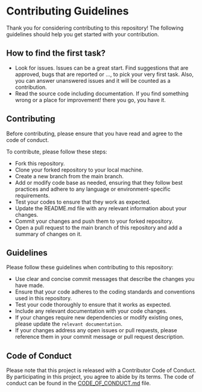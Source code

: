 # Contributing Guidelines

Thank you for considering contributing to this repository! The following guidelines should help you get started with your contribution.

## How to find the first task?

- Look for issues. Issues can be a great start. Find suggestions that are approved, bugs that are reported or ..., to pick your very first task. Also, you can answer unanswered issues and it will be counted as a contribution.
- Read the source code including documentation. If you find something wrong or a place for improvement! there you go, you have it.

## Contributing

Before contributing, please ensure that you have read and agree to the code of conduct.

To contribute, please follow these steps:

- Fork this repository.
- Clone your forked repository to your local machine.
- Create a new branch from the main branch.
- Add or modify code base as needed, ensuring that they follow best practices and adhere to any language or environment-specific requirements.
- Test your codes to ensure that they work as expected.
- Update the README.md file with any relevant information about your changes.
- Commit your changes and push them to your forked repository.
- Open a pull request to the main branch of this repository and add a summary of changes on it.

## Guidelines

Please follow these guidelines when contributing to this repository:

- Use clear and concise commit messages that describe the changes you have made.
- Ensure that your code adheres to the coding standards and conventions used in this repository.
- Test your code thoroughly to ensure that it works as expected.
- Include any relevant documentation with your code changes.
- If your changes require new dependencies or modify existing ones, please update the `relevant documentation`.
- If your changes address any open issues or pull requests, please reference them in your commit message or pull request description.

## Code of Conduct

Please note that this project is released with a Contributor Code of Conduct. By participating in this project, you agree to abide by its terms. The code of conduct can be found in the [CODE_OF_CONDUCT.md](./CODE_OF_CONDUCT.md) file.
